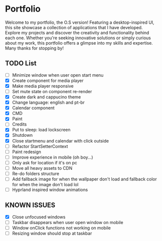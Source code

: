 # Portfolio

Welcome to my portfolio, the O.S version! Featuring a desktop-inspired UI, this site showcase a collection of applications that I have developed. Explore my projects and discover the creativity and functionality behind each one. Whether you're seeking innovative solutions or simply curious about my work, this portfolio offers a glimpse into my skills and expertise. Many thanks for stopping by!

## TODO List

- [ ] Minimize window when user open start menu
- [x] Create component for media player
- [x] Make media player responsive
- [ ] Set mute state on component re-render
- [x] Create dark and cappucino theme
- [x] Change language: english and pt-br
- [x] Calendar component
- [x] CMD
- [x] Paint
- [ ] Credits
- [x] Put to sleep: load lockscreen
- [x] Shutdown
- [x] Close startmenu and calendar with click outside
- [ ] Refactor StartSetterContext
- [ ] Paint redesign
- [ ] Improve experience in mobile (oh boy...)
- [ ] Only ask for location if it's on pc
- [ ] Move all heavy assets to CDN
- [ ] Re-do folders structure
- [ ] Add fallback image for when the wallpaper don't load and fallback color for when the image don't load lol
- [ ] Hyprland inspired window animations

## KNOWN ISSUES

- [x] Close unfocused windows
- [ ] Taskbar disappears when user open window on mobile
- [ ] Window onClick functions not working on mobile
- [ ] Resizing window should stop at taskbar
